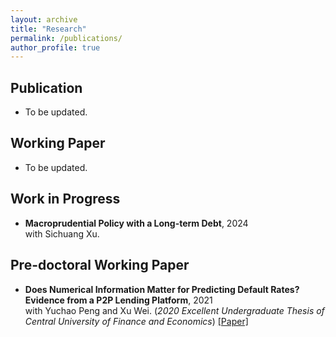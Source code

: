 ```yaml
---
layout: archive
title: "Research"
permalink: /publications/
author_profile: true
---
```


Publication
----------
* To be updated.

Working Paper
----------
* To be updated.

Work in Progress
----------
* **Macroprudential Policy with a Long-term Debt**, 2024 <br>
with Sichuang Xu.

Pre-doctoral Working Paper
----------
* **Does Numerical Information Matter for Predicting Default Rates? Evidence from a P2P Lending Platform**, 2021 <br>
with Yuchao Peng and Xu Wei. (*2020 Excellent Undergraduate Thesis of Central University of Finance and Economics*) 
[[Paper]](../assets/Numerical2021.pdf)
